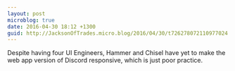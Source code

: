 ```yaml
---
layout: post
microblog: true
date: 2016-04-30 18:12 +1300
guid: http://JacksonOfTrades.micro.blog/2016/04/30/t726278072110977024.html
---
```

Despite having four UI Engineers, Hammer and Chisel have yet to make the web app version of Discord responsive, which is just poor practice.
